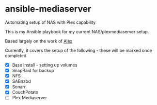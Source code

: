 # ansible-mediaserver
Automating setup of NAS with Plex capability

This is my Ansible playbook for my current NAS/plexmediaserver setup.

Based largely on the work of [Alex](https://github.com/IronicBadger/)

Currently, it covers the setup of the following - these will be marked once completed.

- [X] Base install - setting up volumes
- [X] SnapRaid for backup
- [X] NFS
- [X] SABnzbd
- [X] Sonarr
- [X] CouchPotato
- [ ] Plex Mediaserver